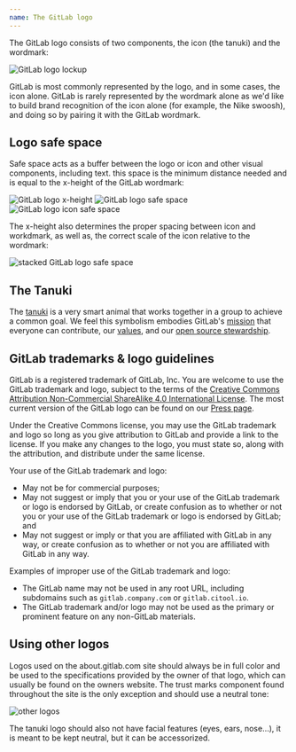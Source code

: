 ```yaml
---
name: The GitLab logo
---
```


The GitLab logo consists of two components, the icon (the tanuki) and the wordmark:

![GitLab logo lockup](/img/brand/gitlab-lockup.png)

GitLab is most commonly represented by the logo, and in some cases, the icon alone. GitLab is rarely represented by the wordmark alone as we'd like to build brand recognition of the icon alone (for example, the Nike swoosh), and doing so by pairing it with the GitLab wordmark.

## Logo safe space

Safe space acts as a buffer between the logo or icon and other visual components, including text. this space is the minimum distance needed and is equal to the x-height of the GitLab wordmark:

![GitLab logo x-height](/img/brand/x-height.png) ![GitLab logo safe space](/img/brand/logo-safe-space.png) ![GitLab logo icon safe space](/img/brand/icon-safe-space.png)

The x-height also determines the proper spacing between icon and workdmark, as well as, the correct scale of the icon relative to the wordmark:

![stacked GitLab logo safe space](/img/brand/stacked-logo-safe-space.png)

## The Tanuki

The [tanuki](https://en.wikipedia.org/wiki/Japanese_raccoon_dog) is a very smart animal that works together in a group to achieve a common goal. We feel this symbolism embodies GitLab's [mission](https://about.gitlab.com/company/strategy/#mission) that everyone can contribute, our [values](https://about.gitlab.com/handbook/values/), and our [open source stewardship](https://about.gitlab.com/company/stewardship/).

## GitLab trademarks & logo guidelines

GitLab is a registered trademark of GitLab, Inc. You are welcome to use the GitLab trademark and logo, subject to the terms of the [Creative Commons Attribution Non-Commercial ShareAlike 4.0 International License](https://creativecommons.org/licenses/by-nc-sa/4.0/). The most current version of the GitLab logo can be found on our [Press page](https://about.gitlab.com/press/).

Under the Creative Commons license, you may use the GitLab trademark and logo so long as you give attribution to GitLab and provide a link to the license. If you make any changes to the logo, you must state so, along with the attribution, and distribute under the same license.

Your use of the GitLab trademark and logo:

- May not be for commercial purposes;
- May not suggest or imply that you or your use of the GitLab trademark or logo is endorsed by GitLab, or create confusion as to whether or not you or your use of the GitLab trademark or logo is endorsed by GitLab; and
- May not suggest or imply or that you are affiliated with GitLab in any way, or create confusion as to whether or not you are affiliated with GitLab in any way.

Examples of improper use of the GitLab trademark and logo:

- The GitLab name may not be used in any root URL, including subdomains such as `gitlab.company.com` or `gitlab.citool.io`.
- The GitLab trademark and/or logo may not be used as the primary or prominent feature on any non-GitLab materials.

## Using other logos

Logos used on the about.gitlab.com site should always be in full color and be used to the specifications provided by the owner of that logo, which can usually be found on the owners website. The trust marks component found throughout the site is the only exception and should use a neutral tone:

![other logos](/img/brand/trust-marks.png)

The tanuki logo should also not have facial features (eyes, ears, nose…), it is meant to be kept neutral, but it can be accessorized.

